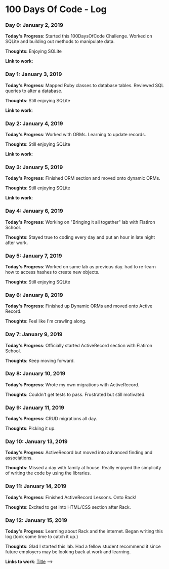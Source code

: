 # 100 Days Of Code - Log

### Day 0: January 2, 2019

**Today's Progress**: Started this 100DaysOfCode Challenge.  Worked on SQLite and building out methods to manipulate data.

**Thoughts:** Enjoying SQLite

**Link to work:**

### Day 1: January 3, 2019

**Today's Progress**: Mapped Ruby classes to database tables.  Reviewed SQL queries to alter a database.

**Thoughts**: Still enjoying SQLite

**Link to work**:

### Day 2: January 4, 2019

**Today's Progress**: Worked with ORMs.  Learning to update records.

**Thoughts**: Still enjoying SQLite

**Link to work**:

### Day 3: January 5, 2019

**Today's Progress**: Finished ORM section and moved onto dynamic ORMs.

**Thoughts**: Still enjoying SQLite

**Link to work**:

### Day 4: January 6, 2019

**Today's Progress**: Working on "Bringing it all together" lab with FlatIron School.

**Thoughts**: Stayed true to coding every day and put an hour in late night after work.

### Day 5: January 7, 2019

**Today's Progress**: Worked on same lab as previous day.  had to re-learn how to access hashes to create new objects.

**Thoughts**: Still enjoying SQLite

### Day 6: January 8, 2019

**Today's Progress**: Finished up Dynamic ORMs and moved onto Active Record.

**Thoughts**: Feel like I'm crawling along.

### Day 7: January 9, 2019

**Today's Progress**: Officially started ActiveRecord section with Flatiron School.

**Thoughts**: Keep moving forward.

### Day 8: January 10, 2019

**Today's Progress**: Wrote my own migrations with ActiveRecord.

**Thoughts**: Couldn't get tests to pass. Frustrated but still motivated.

### Day 9: January 11, 2019

**Today's Progress**: CRUD migrations all day.

**Thoughts**: Picking it up.

### Day 10: January 13, 2019

**Today's Progress**: ActiveRecord but moved into advanced finding and associations.

**Thoughts**: Missed a day with family at house.   Really enjoyed the simplicity of writing the code by using the libraries.

### Day 11: January 14, 2019

**Today's Progress**: Finished ActiveRecord Lessons.  Onto Rack!

**Thoughts**: Excited to get into HTML/CSS section after Rack.

### Day 12: January 15, 2019

**Today's Progress**: Learning about Rack and the internet.  Began writing this log (took some time to catch it up.)

**Thoughts**: Glad I started this lab.  Had a fellow student recommend it since future employers may be looking back at work and learning.

   



**Links to work**: [Title](link) -->
